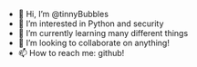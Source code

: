 - 👋 Hi, I’m @tinnyBubbles
- 👀 I’m interested in Python and security
- 🌱 I’m currently learning many different things
- 💞️ I’m looking to collaborate on anything!
- 📫 How to reach me: github!

<!---
tinnyBubbles/tinnyBubbles is a ✨ special ✨ repository because its `README.md` (this file) appears on your GitHub profile.
You can click the Preview link to take a look at your changes.
--->

